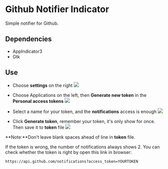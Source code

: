 Github Notifier Indicator
================
Simple notifier for Github.

Dependencies
---------
* AppIndicator3
* Gtk

Use
---------
* Choose **settings** on the right
![](http://i60.tinypic.com/ip1278.png)

* Choose Applications on the left, then **Generate new token** in the **Personal access tokens**
![](http://i58.tinypic.com/rcv9cw.png)

* Select a name for your token, and the **notifications** access is enough
![](http://i60.tinypic.com/19sbab.png)

* Click **Generate token**, remember your token, it's only show for once. Then save it to **token** file
![](http://i60.tinypic.com/xfz3oo.png)

**Note:**Don't leave blank spaces ahead of line in **token** file.

If the token is wrong, the number of notifications always shows 2. You can check whether the token is right by open this link in browser:

`https://api.github.com/notifications?access_token=YOURTOKEN`
